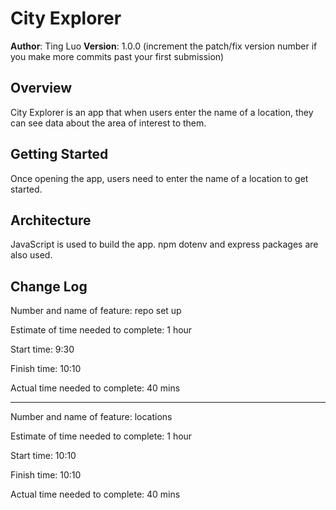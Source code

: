 # City Explorer

**Author**: Ting Luo
**Version**: 1.0.0 (increment the patch/fix version number if you make more commits past your first submission)

## Overview
City Explorer is an app that when users enter the name of a location, they  can see data about the area of interest to them.

## Getting Started
Once opening the app, users need to enter the name of a location to get started.

## Architecture
JavaScript is used to build the app. npm dotenv and express packages are also used.

## Change Log
<!-- Use this area to document the iterative changes made to your application as each feature is successfully implemented. Use time stamps. Here's an examples:

01-01-2001 4:59pm - Application now has a fully-functional express server, with a GET route for the location resource.

## Credits and Collaborations
<!-- Give credit (and a link) to other people or resources that helped you build this application. -->


Number and name of feature: repo set up

Estimate of time needed to complete: 1 hour

Start time: 9:30

Finish time: 10:10

Actual time needed to complete: 40 mins

_____________________________

Number and name of feature: locations

Estimate of time needed to complete: 1 hour

Start time: 10:10

Finish time: 10:10

Actual time needed to complete: 40 mins